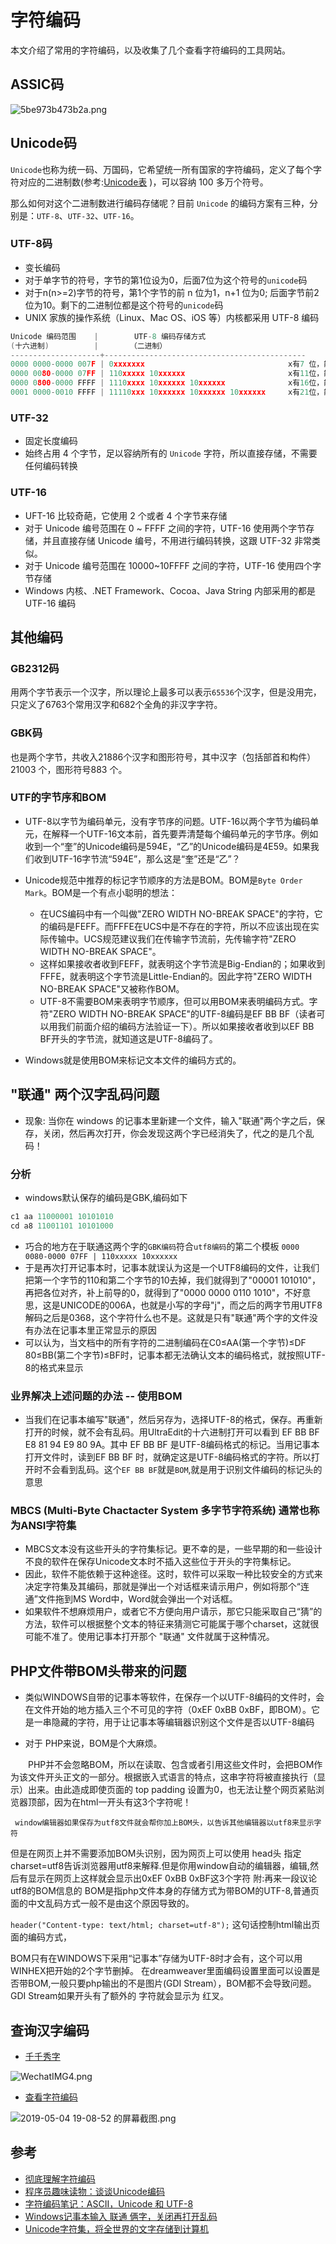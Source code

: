 # 字符编码

本文介绍了常用的字符编码，以及收集了几个查看字符编码的工具网站。

## ASSIC码

![5be973b473b2a.png](https://img.codekissyoung.com/2019/10/17/ea79ba88d2444489044a65e1f6b78540.png)

## Unicode码

`Unicode`也称为统一码、万国码，它希望统一所有国家的字符编码，定义了每个字符对应的二进制数(参考:[Unicode表](https://unicode-table.com/cn/) )，可以容纳 100 多万个符号。

那么如何对这个二进制数进行编码存储呢？目前 `Unicode` 的编码方案有三种，分别是：`UTF-8`、`UTF-32`、`UTF-16`。

### UTF-8码

- 变长编码
- 对于单字节的符号，字节的第1位设为0，后面7位为这个符号的`unicode`码
- 对于n(n>=2)字节的符号，第1个字节的前 n 位为1，n+1 位为0; 后面字节前2位为10。剩下的二进制位都是这个符号的`unicode`码
- UNIX 家族的操作系统（Linux、Mac OS、iOS 等）内核都采用 UTF-8 编码

```c
Unicode 编码范围    |        UTF-8 编码存储方式
(十六进制)          |       （二进制）
--------------------+---------------------------------------------
0000 0000-0000 007F | 0xxxxxxx                                x有7 位，能存下0～0x7F
0000 0080-0000 07FF | 110xxxxx 10xxxxxx                       x有11位，能存下0～0x7FF
0000 0800-0000 FFFF | 1110xxxx 10xxxxxx 10xxxxxx              x有16位，能存下0～0xFFFF
0001 0000-0010 FFFF | 11110xxx 10xxxxxx 10xxxxxx 10xxxxxx     x有21位，能存下0～0x10FFFF
```

### UTF-32

- 固定长度编码
- 始终占用 4 个字节，足以容纳所有的 `Unicode` 字符，所以直接存储，不需要任何编码转换

### UTF-16

- UFT-16 比较奇葩，它使用 2 个或者 4 个字节来存储
- 对于 Unicode 编号范围在 0 ~ FFFF 之间的字符，UTF-16 使用两个字节存储，并且直接存储 Unicode 编号，不用进行编码转换，这跟 UTF-32 非常类似。
- 对于 Unicode 编号范围在 10000~10FFFF 之间的字符，UTF-16 使用四个字节存储
- Windows 内核、.NET Framework、Cocoa、Java String 内部采用的都是 UTF-16 编码


## 其他编码

### GB2312码

用两个字节表示一个汉字，所以理论上最多可以表示`65536`个汉字，但是没用完，只定义了6763个常用汉字和682个全角的非汉字字符。

### GBK码

也是两个字节，共收入21886个汉字和图形符号，其中汉字（包括部首和构件）21003 个，图形符号883 个。


### UTF的字节序和BOM

- UTF-8以字节为编码单元，没有字节序的问题。UTF-16以两个字节为编码单元，在解释一个UTF-16文本前，首先要弄清楚每个编码单元的字节序。例如收到一个“奎”的Unicode编码是594E，“乙”的Unicode编码是4E59。如果我们收到UTF-16字节流“594E”，那么这是“奎”还是“乙”？

- Unicode规范中推荐的标记字节顺序的方法是BOM。BOM是`Byte Order Mark`。BOM是一个有点小聪明的想法：
  - 在UCS编码中有一个叫做"ZERO WIDTH NO-BREAK SPACE"的字符，它的编码是FEFF。而FFFE在UCS中是不存在的字符，所以不应该出现在实际传输中。UCS规范建议我们在传输字节流前，先传输字符"ZERO WIDTH NO-BREAK SPACE"。
  - 这样如果接收者收到FEFF，就表明这个字节流是Big-Endian的；如果收到FFFE，就表明这个字节流是Little-Endian的。因此字符"ZERO WIDTH NO-BREAK SPACE"又被称作BOM。
  - UTF-8不需要BOM来表明字节顺序，但可以用BOM来表明编码方式。字符"ZERO WIDTH NO-BREAK SPACE"的UTF-8编码是EF BB BF（读者可以用我们前面介绍的编码方法验证一下）。所以如果接收者收到以EF BB BF开头的字节流，就知道这是UTF-8编码了。
- Windows就是使用BOM来标记文本文件的编码方式的。

## "联通" 两个汉字乱码问题

- 现象: 当你在 windows 的记事本里新建一个文件，输入"联通"两个字之后，保存，关闭，然后再次打开，你会发现这两个字已经消失了，代之的是几个乱码！

### 分析

- windows默认保存的编码是GBK,编码如下

```c
c1 aa 11000001 10101010
cd a8 11001101 10101000
```

- 巧合的地方在于联通这两个字的`GBK编码`符合`utf8编码`的第二个模板 `0000 0080-0000 07FF | 110xxxxx 10xxxxxx`
- 于是再次打开记事本时，记事本就误认为这是一个UTF8编码的文件，让我们把第一个字节的110和第二个字节的10去掉，我们就得到了"00001 101010"，再把各位对齐，补上前导的0，就得到了"0000 0000 0110 1010"，不好意思，这是UNICODE的006A，也就是小写的字母"j"，而之后的两字节用UTF8解码之后是0368，这个字符什么也不是。这就是只有"联通"两个字的文件没有办法在记事本里正常显示的原因
- 可以认为，当文档中的所有字符的二进制编码在C0≤AA(第一个字节)≤DF  80≤BB(第二个字节)≤BF时，记事本都无法确认文本的编码格式，就按照UTF-8的格式来显示

### 业界解决上述问题的办法 -- 使用BOM

- 当我们在记事本编写"联通"，然后另存为，选择UTF-8的格式，保存。再重新打开的时候，就不会有乱码。用UltraEdit的十六进制打开可以看到 EF BB BF E8 81 94 E9 80 9A。其中 EF BB BF 是UTF-8编码格式的标记。当用记事本打开文件时，读到EF BB BF 时，就确定这是UTF-8编码格式的字符。所以打开时不会看到乱码。这个`EF BB BF`就是`BOM`,就是用于识别文件编码的标记头的意思

### MBCS (Multi-Byte Chactacter System 多字节字符系统) 通常也称为ANSI字符集

- MBCS文本没有这些开头的字符集标记。更不幸的是，一些早期的和一些设计不良的软件在保存Unicode文本时不插入这些位于开头的字符集标记。
- 因此，软件不能依赖于这种途径。这时，软件可以采取一种比较安全的方式来决定字符集及其编码，那就是弹出一个对话框来请示用户，例如将那个“连通”文件拖到MS Word中，Word就会弹出一个对话框。
- 如果软件不想麻烦用户，或者它不方便向用户请示，那它只能采取自己“猜”的方法，软件可以根据整个文本的特征来猜测它可能属于哪个charset，这就很可能不准了。使用记事本打开那个 "联通" 文件就属于这种情况。

## PHP文件带BOM头带来的问题

- 类似WINDOWS自带的记事本等软件，在保存一个以UTF-8编码的文件时，会在文件开始的地方插入三个不可见的字符（0xEF 0xBB 0xBF，即BOM）。它是一串隐藏的字符，用于让记事本等编辑器识别这个文件是否以UTF-8编码

- 对于 PHP来说，BOM是个大麻烦。

　　PHP并不会忽略BOM，所以在读取、包含或者引用这些文件时，会把BOM作为该文件开头正文的一部分。根据嵌入式语言的特点，这串字符将被直接执行（显示）出来。由此造成即使页面的 top padding 设置为0，也无法让整个网页紧贴浏览器顶部，因为在html一开头有这3个字符呢！

     window编辑器如果保存为utf8文件就会帮你加上BOM头，以告诉其他编辑器以utf8来显示字符

但是在网页上并不需要添加BOM头识别，因为网页上可以使用 head头 指定charset=utf8告诉浏览器用utf8来解释.但是你用window自动的编辑器，编辑,然后有显示在网页上这样就会显示出0xEF 0xBB 0xBF这3个字符
附:再来一段议论utf8的BOM信息的
BOM是指php文件本身的存储方式为带BOM的UTF-8,普通页面的中文乱码方式一般不是由这个原因导致的。

`header("Content-type: text/html; charset=utf-8");`
这句话控制html输出页面的编码方式，

BOM只有在WINDOWS下采用“记事本”存储为UTF-8时才会有，这个可以用WINHEX把开始的2个字节删掉。
在dreamweaver里面编码设置里面可以设置是否带BOM,一般只要php输出的不是图片(GDI Stream），BOM都不会导致问题。
GDI Stream如果开头有了额外的 字符就会显示为 红叉。

## 查询汉字编码

- [千千秀字](https://www.qqxiuzi.cn/bianma/zifuji.php)

![WechatIMG4.png](https://i.loli.net/2018/11/12/5be97ab1da243.png)

- [查看字符编码](http://www.mytju.com/classcode/tools/encode_utf8.asp)

![2019-05-04 19-08-52 的屏幕截图.png](https://i.loli.net/2019/05/04/5ccd72de71ca8.png)

## 参考

- [彻底理解字符编码](https://www.cnblogs.com/leesf456/p/5317574.html)
- [程序员趣味读物：谈谈Unicode编码](https://pcedu.pconline.com.cn/empolder/gj/other/0505/616631_all.html#content_page_2)
- [字符编码笔记：ASCII，Unicode 和 UTF-8](http://www.ruanyifeng.com/blog/2007/10/ascii_unicode_and_utf-8.html#comment-text)
- [Windows记事本输入 联通 俩字，关闭再打开乱码](https://blog.csdn.net/hherima/article/details/39548551)
- [Unicode字符集，将全世界的文字存储到计算机](http://c.biancheng.net/view/vip_1730.html)